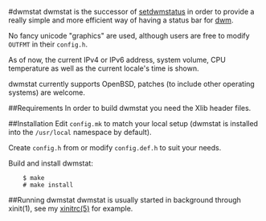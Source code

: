 #dwmstat
dwmstat is the successor of
[setdwmstatus](https://notabug.org/kl3/scripts/setdwmstatus) in order to
provide a really simple and more efficient way of having a status bar for
[dwm](http://dwm.suckless.org).

No fancy unicode "graphics" are used, although users are free to modify
`OUTFMT` in their `config.h`.

As of now, the current IPv4 or IPv6 address, system volume, CPU temperature
as well as the current locale's time is shown.

dwmstat currently supports OpenBSD, patches (to include other operating
systems) are welcome.

##Requirements
In order to build dwmstat you need the Xlib header files.

##Installation
Edit `config.mk` to match your local setup (dwmstat is installed into the
`/usr/local` namespace by default).

Create `config.h` from or modify `config.def.h` to suit your needs.

Build and install dwmstat:

		$ make
		# make install

##Running dwmstat
dwmstat is usually started in background through xinit(1), see my
[xinitrc(5)](https://notabug.org/kl3/dotfiles/.xinitrc) for example.
